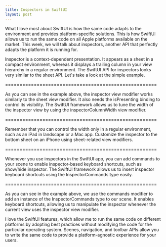 ```yaml
---
title: Inspectors in SwiftUI
layout: post
---
```


What I love most about SwiftUI is how the same code adapts to the environment and provides platform-specific solutions. This is how SwiftUI allows us to run the same code on all Apple platforms available on the market. This week, we will talk about inspectors, another API that perfectly adapts the platform it is running for.

Inspector is a context-dependent presentation. It appears as a sheet in a compact environment, whereas it displays a trailing column in your view hierarchy in a regular environment. The SwiftUI API for inspectors looks very similar to the sheet API. Let's take a look at the simple example.

=====================================================

As you can see in the example above, the inspector view modifier works similarly to the sheet view modifier. It also needs the isPresenting binding to control its visibility. The SwiftUI framework allows us to tune the width of the inspector view by using the inspectorColumnWidth view modifier.

=====================================================

Remember that you can control the width only in a regular environment, such as an iPad in landscape or a Mac app. Customize the inspector to the bottom sheet on an iPhone using sheet-related view modifiers.

=====================================================

Whenever you use inspectors in the SwiftUI app, you can add commands to your scene to enable inspector-based keyboard shortcuts, such as show/hide inspector. The SwiftUI framework allows us to insert inspector keyboard shortcuts using the InspectorCommands type easily.

=====================================================

As you can see in the example above, we use the commands modifier to add an instance of the InspectorCommands type to our scene. It enables keyboard shortcuts, allowing us to manipulate the inspector whenever the current view uses the inspector view modifier.

I love the SwiftUI features, which allow me to run the same code on different platforms by adopting best practices without modifying the code for the particular operating system. Scenes, navigation, and toolbar APIs allow you to write the same code to provide a platform-agnostic experience for your users.
